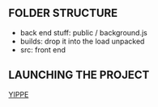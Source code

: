 ## FOLDER STRUCTURE
- back end stuff: public / background.js
- builds: drop it into the load unpacked
- src: front end

## LAUNCHING THE PROJECT
[YIPPE](https://www.linkedin.com/pulse/how-create-chrome-extension-using-reactjs-sonu-kumar-cdqrc/)


